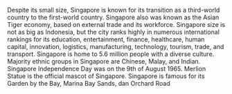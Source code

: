 Despite its small size, Singapore is known for its transition as a third-world country to the first-world country. Singapore also was known as the Asian Tiger economy, based on external trade and its workforce. Singapore size is not as big as Indonesia, but the city ranks highly in numerous international rankings for its education, entertainment, finance, healthcare, human capital, innovation, logistics, manufacturing, technology, tourism, trade, and transport. Singapore is home to 5.6 million people with a diverse culture. Majority ethnic groups in Singapore are Chinese, Malay, and Indian. Singapore Independence Day was on the 9th of August 1965. Merlion Statue is the official mascot of Singapore. Singapore is famous for its Garden by the Bay, Marina Bay Sands, dan Orchard Road

